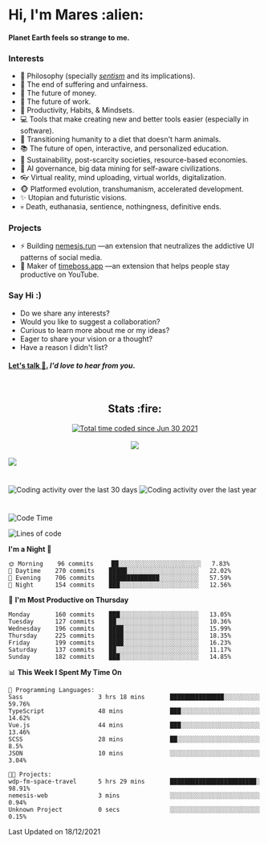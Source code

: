 <h1>Hi, I'm Mares :alien:</h1>

#### Planet Earth feels so strange to me.

### **Interests**

- 🌊 Philosophy (specially [_sentism_][sentismmedium] and its implications).
- 🎯 The end of suffering and unfairness.
- 💸 The future of money.
- 💼 The future of work.
- 🧠 Productivity, Habits, & Mindsets.
- 💻 Tools that make creating new and better tools easier (especially in software).
- 🥗 Transitioning humanity to a diet that doesn't harm animals.
- 📚 The future of open, interactive, and personalized education.
- 🌱 Sustainability, post-scarcity societies, resource-based economies.
- 🤖 AI governance, big data mining for self-aware civilizations.
- 👓 Virtual reality, mind uploading, virtual worlds, digitalization.
- 🐵 Platformed evolution, transhumanism, accelerated development.
- ✨ Utopian and futuristic visions.
- 💀 Death, euthanasia, sentience, nothingness, definitive ends.


### **Projects**

- ⚡ Building [nemesis.run](https://nemesis.run) —an extension that neutralizes the addictive UI patterns of social media.
- 💎 Maker of [timeboss.app](https://timeboss.app) —an extension that helps people stay productive on YouTube.


### **Say Hi :)**

- Do we share any interests?
- Would you like to suggest a collaboration?
- Curious to learn more about me or my ideas?
- Eager to share your vision or a thought?
- Have a reason I didn't list?

#### [Let's talk :wave:.](mailto:mareszhar@gmail.com) _I'd love to hear from you_.

[sentismmedium]: https://medium.com/@mareszhar/born-a-prisoner-a-reflection-about-life-its-struggles-and-a-plan-to-escape-d8566ce9b026

<br>

<h2 align="center">Stats :fire:</h2>

<div align="center">
  <a href="https://wakatime.com/@cfdc0e0d-4860-4b62-9ff0-cb659185525e">
    <img src="https://wakatime.com/badge/user/cfdc0e0d-4860-4b62-9ff0-cb659185525e.svg" alt="Total time coded since Jun 30 2021" />
  </a>
</div>

<br>

<div align="center">
  <img src="https://github-readme-streak-stats.herokuapp.com?user=mareszhar&theme=black-ice&hide_border=true&stroke=FFFFFF15&ring=DF8FFE&fire=DF8FFE&currStreakLabel=DF8FFE&background=1A232A&currStreakNum=86FFAB&dates=B1AAB3FF">
</div>

<!-- Add or remove this: &dates=B1AAB3FF at the end of the streak stats URL if they get bugged and aren't updating -->

<br>

<img src="https://activity-graph.herokuapp.com/graph?username=mareszhar&theme=nord&bg_color=00000000&color=979797&line=DF8FFE&point=00000000&area=true&hide_border=true">

<br>

<h1></h1>

<img src="https://wakatime.com/share/@mares/5df0ff02-9c79-41b4-b540-51dc9c65a57b.svg" alt="Coding activity over the last 30 days" />
<img src="https://wakatime.com/share/@mares/ea89ba71-f374-40af-930c-e0655909fe37.svg" alt="Coding activity over the last year" />

<h1></h1>

<!--START_SECTION:waka-->
![Code Time](http://img.shields.io/badge/Code%20Time-375%20hrs%207%20mins-blue)

![Lines of code](https://img.shields.io/badge/From%20Hello%20World%20I%27ve%20Written-124%20Thousand%20lines%20of%20code-blue)

**I'm a Night 🦉** 

```text
🌞 Morning    96 commits     ██░░░░░░░░░░░░░░░░░░░░░░░   7.83% 
🌆 Daytime    270 commits    █████░░░░░░░░░░░░░░░░░░░░   22.02% 
🌃 Evening    706 commits    ██████████████░░░░░░░░░░░   57.59% 
🌙 Night      154 commits    ███░░░░░░░░░░░░░░░░░░░░░░   12.56%

```
📅 **I'm Most Productive on Thursday** 

```text
Monday       160 commits    ███░░░░░░░░░░░░░░░░░░░░░░   13.05% 
Tuesday      127 commits    ██░░░░░░░░░░░░░░░░░░░░░░░   10.36% 
Wednesday    196 commits    ████░░░░░░░░░░░░░░░░░░░░░   15.99% 
Thursday     225 commits    ████░░░░░░░░░░░░░░░░░░░░░   18.35% 
Friday       199 commits    ████░░░░░░░░░░░░░░░░░░░░░   16.23% 
Saturday     137 commits    ██░░░░░░░░░░░░░░░░░░░░░░░   11.17% 
Sunday       182 commits    ███░░░░░░░░░░░░░░░░░░░░░░   14.85%

```


📊 **This Week I Spent My Time On** 

```text
💬 Programming Languages: 
Sass                     3 hrs 18 mins       ███████████████░░░░░░░░░░   59.76% 
TypeScript               48 mins             ███░░░░░░░░░░░░░░░░░░░░░░   14.62% 
Vue.js                   44 mins             ███░░░░░░░░░░░░░░░░░░░░░░   13.46% 
SCSS                     28 mins             ██░░░░░░░░░░░░░░░░░░░░░░░   8.5% 
JSON                     10 mins             ░░░░░░░░░░░░░░░░░░░░░░░░░   3.04%

🐱‍💻 Projects: 
wdp-fm-space-travel      5 hrs 29 mins       ████████████████████████░   98.91% 
nemesis-web              3 mins              ░░░░░░░░░░░░░░░░░░░░░░░░░   0.94% 
Unknown Project          0 secs              ░░░░░░░░░░░░░░░░░░░░░░░░░   0.15%

```


 Last Updated on 18/12/2021
<!--END_SECTION:waka-->
